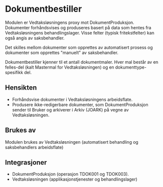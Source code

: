 # Dokumentbestiller

Modulen er Vedtaksløsningens proxy mot DokumentProduksjon. Dokumenter forhåndsvises og produseres basert på data som hentes fra Vedtaksløsningens behandlingslager. Visse felter (typisk fritekstfelter) kan også angis av saksbehandler.

Det skilles mellom dokumenter som opprettes av automatisert prosess og dokumenter som opprettes "manuelt" av saksbehandler.

Dokumentbestiller kjenner til et antall dokumentmaler. Hver mal består av en felles-del (kalt Mastermal for Vedtaksløsningen) og en dokumenttype-spesifikk del.

## Hensikten

* Forhåndsvise dokumenter i Vedtaksløsningens arbeidsflate.
* Produsere ikke-redigerbare dokumenter, som DokumentProduksjon sender til Bruker og arkiverer i Arkiv (JOARK) på vegne av Vedtaksløsningen. 

## Brukes av

Modulen brukes av Vedtaksløsningen (automatisert behandling og saksbehandlers arbeidsflate) 

## Integrasjoner

* DokumentProduksjon (operasjon TDOK001 og TDOK003).
* Vedtaksløsningen (applikasjonstjenester og behandlingslager)

